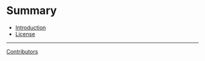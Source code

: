# Summary

- [Introduction](README.md)
- [License](misc/license.md)

-----------

[Contributors](misc/contributors.md)